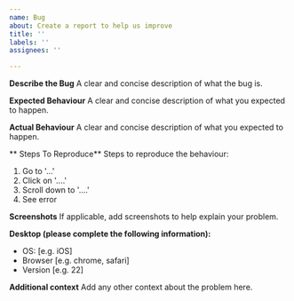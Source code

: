 ```yaml
---
name: Bug
about: Create a report to help us improve
title: ''
labels: ''
assignees: ''

---
```


**Describe the Bug**
A clear and concise description of what the bug is.

**Expected Behaviour**
A clear and concise description of what you expected to happen.

**Actual Behaviour**
A clear and concise description of what you expected to happen.

** Steps To Reproduce**
Steps to reproduce the behaviour:
1. Go to '...'
2. Click on '....'
3. Scroll down to '....'
4. See error

**Screenshots**
If applicable, add screenshots to help explain your problem.

**Desktop (please complete the following information):**
 - OS: [e.g. iOS]
 - Browser [e.g. chrome, safari]
 - Version [e.g. 22]

**Additional context**
Add any other context about the problem here.
